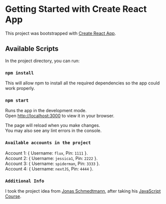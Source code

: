 # Getting Started with Create React App

This project was bootstrapped with [Create React App](https://github.com/facebook/create-react-app).

## Available Scripts

In the project directory, you can run:

### `npm install`

This will allow npm to install all the required dependencies so the app could work properly.

### `npm start`

Runs the app in the development mode.\
Open [http://localhost:3000](http://localhost:3000) to view it in your browser.

The page will reload when you make changes.\
You may also see any lint errors in the console.

### `Available accounts in the project`

Account 1: { Username: `flux`, Pin: `1111` }.\
Account 2: { Username: `jessica1`, Pin: `2222` }.\
Account 3: { Username: `spiderman`, Pin: `3333` }.\
Account 4: { Username: `nextJS`, Pin: `4444` }.

### `Additional Info`

I took the project idea from [Jonas Schmedtmann](https://twitter.com/jonasschmedtman), after taking his [JavaScript Course](https://www.udemy.com/course/the-complete-javascript-course/).
